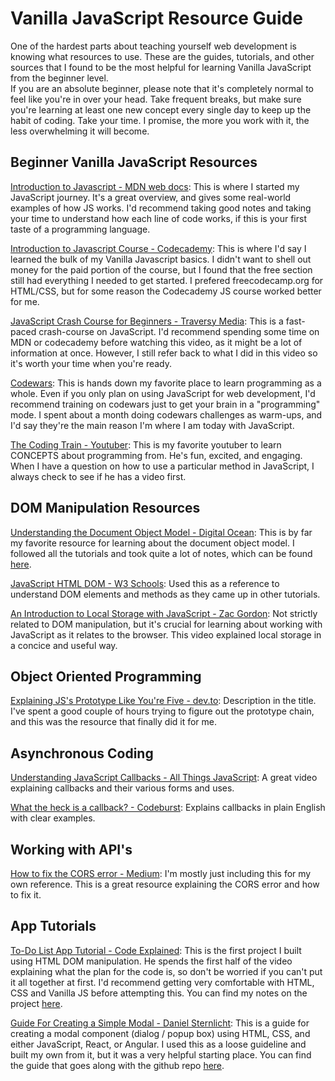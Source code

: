 # Vanilla JavaScript Resource Guide

One of the hardest parts about teaching yourself web development is knowing what resources to use. These are the guides, tutorials, and other sources that I found to be the most helpful for learning Vanilla JavaScript from the beginner level.
<br>
If you are an absolute beginner, please note that it's completely normal to feel like you're in over your head. Take frequent breaks, but make sure you're learning at least one new concept every single day to keep up the habit of coding. Take your time. I promise, the more you work with it, the less overwhelming it will become.

## Beginner Vanilla JavaScript Resources

[Introduction to Javascript - MDN web docs](https://developer.mozilla.org/en-US/docs/Web/JavaScript/Guide/Introduction): This is where I started my JavaScript journey. It's a great overview, and gives some real-world examples of how JS works. I'd recommend taking good notes and taking your time to understand how each line of code works, if this is your first taste of a programming language.
<br>

[Introduction to Javascript Course - Codecademy](https://www.codecademy.com/learn/introduction-to-javascript): This is where I'd say I learned the bulk of my Vanilla Javascript basics. I didn't want to shell out money for the paid portion of the course, but I found that the free section still had everything I needed to get started. I prefered freecodecamp.org for HTML/CSS, but for some reason the Codecademy JS course worked better for me.
<br>

[JavaScript Crash Course for Beginners - Traversy Media](https://www.youtube.com/watch?v=hdI2bqOjy3c): This is a fast-paced crash-course on JavaScript. I'd recommend spending some time on MDN or codecademy before watching this video, as it might be a lot of information at once. However, I still refer back to what I did in this video so it's worth your time when you're ready.
<br>

[Codewars](https://www.codewars.com/): This is hands down my favorite place to learn programming as a whole. Even if you only plan on using JavaScript for web development, I'd recommend training on codewars just to get your brain in a "programming" mode. I spent about a month doing codewars challenges as warm-ups, and I'd say they're the main reason I'm where I am today with JavaScript.
<br>

[The Coding Train - Youtuber](https://www.youtube.com/channel/UCvjgXvBlbQiydffZU7m1_aw): This is my favorite youtuber to learn CONCEPTS about programming from. He's fun, excited, and engaging. When I have a question on how to use a particular method in JavaScript, I always check to see if he has a video first.

## DOM Manipulation Resources

[Understanding the Document Object Model - Digital Ocean](https://www.digitalocean.com/community/tutorial_series/understanding-the-dom-document-object-model): This is by far my favorite resource for learning about the document object model. I followed all the tutorials and took quite a lot of notes, which can be found [here](./cheatsheets/dom-cheatsheet.md).
<br>

[JavaScript HTML DOM - W3 Schools](https://www.w3schools.com/js/js_htmldom.asp): Used this as a reference to understand DOM elements and methods as they came up in other tutorials.
<br>

[An Introduction to Local Storage with JavaScript - Zac Gordon](https://www.youtube.com/watch?v=T9GWHFDcELQ): Not strictly related to DOM manipulation, but it's crucial for learning about working with JavaScript as it relates to the browser. This video explained local storage in a concice and useful way.

## Object Oriented Programming

[Explaining JS's Prototype Like You're Five - dev.to](https://dev.to/codesmith_staff/explain-javascripts-prototype-chain-like-im-five-51p): Description in the title. I've spent a good couple of hours trying to figure out the prototype chain, and this was the resource that finally did it for me.

## Asynchronous Coding
[Understanding JavaScript Callbacks - All Things JavaScript](https://www.youtube.com/watch?v=Nau-iEEgEoM): A great video explaining callbacks and their various forms and uses.

[What the heck is a callback? - Codeburst](https://codeburst.io/javascript-what-the-heck-is-a-callback-aba4da2deced): Explains callbacks in plain English with clear examples.

## Working with API's

[How to fix the CORS error - Medium](https://medium.com/@dtkatz/3-ways-to-fix-the-cors-error-and-how-access-control-allow-origin-works-d97d55946d9): I'm mostly just including this for my own reference. This is a great resource explaining the CORS error and how to fix it.
<br>

## App Tutorials

[To-Do List App Tutorial - Code Explained](https://www.youtube.com/watch?v=b8sUhU_eq3g): This is the first project I built using HTML DOM manipulation. He spends the first half of the video explaining what the plan for the code is, so don't be worried if you can't put it all together at first. I'd recommend getting very comfortable with HTML, CSS and Vanilla JS before attempting this. You can find my notes on the project [here](./cheatsheets/to-do-cheatsheet).

[Guide For Creating a Simple Modal - Daniel Sternlicht](https://github.com/dsternlicht/the-ultimate-guide-for-creating-a-simple-modal-in-react-vue-angular-and-vanilla-js): This is a guide for creating a modal component (dialog / popup box) using HTML, CSS, and either JavaScript, React, or Angular. I used this as a loose guideline and built my own from it, but it was a very helpful starting place. You can find the guide that goes along with the github repo [here](https://hackernoon.com/the-ultimate-guide-for-creating-a-simple-modal-component-in-vanilla-javascript-react-angular-8733e2859b42).